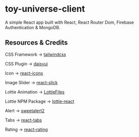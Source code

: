 # toy-universe-client
A simple React app built with React, React Router Dom, Firebase Authentication & MongoDB.

## Resources & Credits
CSS Framework -> [tailwindcss](https://tailwindcss.com/docs/guides/vite)

CSS Plugin -> [daisyui](https://daisyui.com/docs/install)

Icon -> [react-icons](https://react-icons.github.io/react-icons)

Image Slider -> [react-slick](https://www.npmjs.com/package/react-slick)

Lottie Animation -> [LottieFiles](https://lottiefiles.com/featured)

Lottie NPM Package -> [lottie-react](https://www.npmjs.com/package/lottie-react)

Alert -> [sweetalert2](https://sweetalert2.github.io/#download)

Tabs -> [react-tabs](https://github.com/reactjs/react-tabs)

Rating -> [react-rating](https://github.com/smastrom/react-rating)
